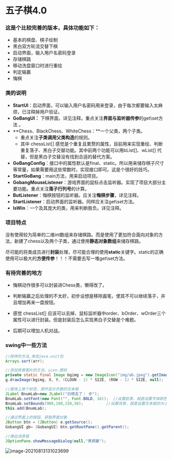 # 五子棋4.0

### 这是个比较完善的版本，具体功能如下：

- 基本的棋盘、棋子绘制
 - 黑白双方轮流交替下棋
 - 启动界面，输入用户名密码登录
 - 存储棋路
- 移动洗盘窗口时进行重绘
- 判定输赢
- 悔棋
### 类的说明
- **StartUI**：启动界面，可以输入用户名密码用来登录，由于每次都要输入太麻烦，已注释掉用户验证。
- **GoBangUI：** 下棋界面，详见注释。重点关注**界面与监听器传参**的get\set方法 。                                          
- **Chess、BlackChess、WhiteChess：**一个父类，两个子类。
  - 重点关注**子类调用父类构造**的规则。
  - 其中 chessList[] 感觉是个重复且累赘的属性，目前用来实现重绘、判断重复落子、黑白子交替功能。其中前两个功能可以用bList[]、wList[] 代替，但是黑白子交替没有找到合适的替代方案。
- **GoBangConfig**：接口中的属性默认是final、static。所以用来储存棋子尺寸等常量，如果需要用这些常数时，实现接口即可。这是个很好的技巧。
- **StartGoBang**：main方法，用来启动项目。
- **GobangMouseListener**：游戏界面的鼠标点击监听器。实现了项目大部分主要功能。重点关注**落子行列号**的计算。
- **ButListener**：悔棋按钮的监听器。应关注**悔棋步骤**，详见注释。
- **StartListener**：启动界面的监听器。同样应关注get\set方法。
- **IsWin**：一个及其庞大的类，用来判断胜负。详见注释。

### 项目特点

​		没有使用较为简单的二维int数组来存储棋路。而是使用了更加符合面向对象的方法，新建了chess以及两个子类，通过使用**静态对象数组**来储存棋路。

​		尽可能的将类成员进行**封装**处理，尽可能合理的使用**static**关键字。static的正确使用可以极大的**方便传参**！！！不需要去写一堆get\set方法。

### 有待完善的地方

- 悔棋动作很多可以封装进Chess类，懒得改了。

- 判断输赢之后处理的不太好，初步设想是移除画笔，使其不可以继续落子，并且增加再来一盘按钮。
- 感觉 chessList[] 应该可以去掉、鼠标监听器中order、bOrder、wOrder三个属性可以进行封装。但是封装后怎么实现黑白子交替是个难题。
- 后期可以增加人机对战。

### swing中一些方法

```java
//排序的方法,来自java.unit包
Arrays.sort(arr); 

//添加背景图片的方法。icon-图标
private static final Image bgimg = new ImageIcon("img/ab.jpeg").getImage();
g.drawImage(bgimg, X, Y, (CLOUN - 1) * SIZE, (ROW - 1) * SIZE, null);

//窗体上放个标签，用作显示步数的文本框
JLabel BnumLab=new JLabel("白棋走了： 步");
BnumLab.setFont(new Font("", Font.BOLD, 16));  //设置前景，就是设置字体颜色大小啥的
BnumLab.setBounds(900,100,150,50);			//设置背景，就是设置文本框的大小、位置
this.add(BnumLab);

//通过界面上的按钮，获取界面对象
JButton btn = (JButton) e.getSource();
GobangUI gb= (GobangUI) btn.getRootPane().getParent();

//弹出消息框
JOptionPane.showMessageDialog(null,"黑棋赢");
```

![image-20210813131023699](C:\Users\ch_pc\AppData\Roaming\Typora\typora-user-images\image-20210813131023699.png)
